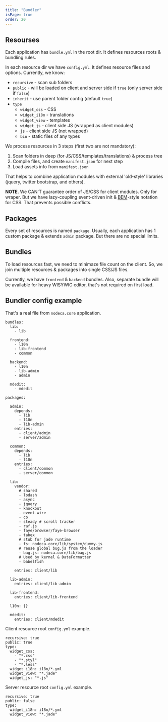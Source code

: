 ```yaml
---
title: "Bundler"
isPage: true
order: 20
---
```


Resourses
---------

Each application has `bundle.yml` in the root dir. It defines resources
roots & bundling rules.

In each resource dir we have `config.yml`. It defines resource
files and options. Currently, we know:

- `recursive` - scan sub folders
- `public` - will be loaded on client and server side if `true` (only server side if `false`)
- `inherit` - use parent folder config (default `true`)
- `type`
  - `widget_css` - CSS
  - `widget_i18n` - translations
  - `widget_view` - templates
  - `widget_js` - client side JS (wrapped as client modules)
  - `js` - client side JS (not wrapped)
  - `bin` - static files of any types

We process resources in 3 steps (first two are not mandatory):

1. Scan folders in deep (for JS/CSS/templates/translations) & process tree
2. Compile files, and create `manifest.json` for next step
3. Load assets info from `manifest.json`

That helps to combine application modules with external 'old-style' libraries
(jquery, twitter bootstrap, and others).

**NOTE**. We CAN'T guarantee order of JS/CSS for client modules. Only for wraper.
But we have lazy-coupling event-driven init & [BEM](http://bem.info/)-style
notation for CSS. That prevents possible conflicts.


Packages
--------

Every set of resources is named `package`. Usually, each application has 1
custom package & extends `admin` package. But there are no special limits.


Bundles
-------

To load resources fast, we need to minimaze file count on the client. So,
we join multiple resources & packages into single CSS/JS files.

Currently, we have `frontend` & `backend` bundles. Also, separate bundle will
be available for heavy WISYWIG editor, that's not required on first load.


Bundler config example
----------------------

That's a real file from `nodeca.core` application.

``` none
bundles:
  lib:
    - lib

  frontend:
    - l10n
    - lib-frontend
    - common

  backend:
    - l10n
    - lib-admin
    - admin

  mdedit:
    - mdedit

packages:

  admin:
    depends:
      - lib
      - l10n
      - lib-admin
    entries:
      - client/admin
      - server/admin

  common:
    depends:
      - lib
      - l10n
    entries:
      - client/common
      - server/common

  lib:
    vendor:
      # shared
      - lodash
      - async
      - jquery
      - knockout
      - event-wire
      - co
      - steady # scroll tracker
      - raf.js
      - faye/browser/faye-browser
      - tabex
      # stub for jade runtime
      - fs: nodeca.core/lib/system/dummy.js
      # reuse global bug.js from the loader
      - bag.js: nodeca.core/lib/bag.js
      # Used by kernel & DateFormatter
      - babelfish

    entries: client/lib

  lib-admin:
    entries: client/lib-admin

  lib-frontend:
    entries: client/lib-frontend

  l10n: {}

  mdedit:
    entries: client/mdedit
```

Client resource root `config.yml` example.

``` none
recursive: true
public: true
type:
  widget_css:
    - "*.css"
    - "*.styl"
    - "*.less"
  widget_i18n: i18n/*.yml
  widget_view: "*.jade"
  widget_js: "*.js"
```

Server resource root `config.yml` example.

``` none
recursive: true
public: false
type:
  widget_i18n: i18n/*.yml
  widget_view: "*.jade"
```
